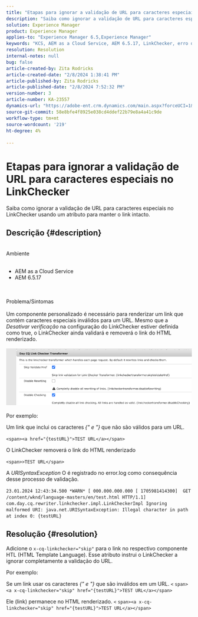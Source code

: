 ```yaml
---
title: "Etapas para ignorar a validação de URL para caracteres especiais no LinkChecker"
description: "Saiba como ignorar a validação de URL para caracteres especiais no LinkChecker para manter o link intacto."
solution: Experience Manager
product: Experience Manager
applies-to: "Experience Manager 6.5,Experience Manager"
keywords: "KCS, AEM as a Cloud Service, AEM 6.5.17, LinkChecker, erro de validação de URL"
resolution: Resolution
internal-notes: null
bug: false
article-created-by: Zita Rodricks
article-created-date: "2/8/2024 1:38:41 PM"
article-published-by: Zita Rodricks
article-published-date: "2/8/2024 7:52:32 PM"
version-number: 3
article-number: KA-23557
dynamics-url: "https://adobe-ent.crm.dynamics.com/main.aspx?forceUCI=1&pagetype=entityrecord&etn=knowledgearticle&id=c902f258-87c6-ee11-9079-6045bd006149"
source-git-commit: 58e8bfe4f8925e038cd4ddef22b79e8a4a41c9de
workflow-type: tm+mt
source-wordcount: '219'
ht-degree: 4%

---
```


# Etapas para ignorar a validação de URL para caracteres especiais no LinkChecker


Saiba como ignorar a validação de URL para caracteres especiais no LinkChecker usando um atributo para manter o link intacto.

## Descrição {#description}

<br>Ambiente<br><br>
- AEM as a Cloud Service
- AEM 6.5.17

<br><br>Problema/Sintomas<br><br>
Um componente personalizado é necessário para renderizar um link que contém caracteres especiais inválidos para um URL. Mesmo que a *Desativar verificação* na configuração do LinkChecker estiver definida como true, o LinkChecker ainda validará e removerá o link do HTML renderizado.
<br><br>![](assets/___d202f258-87c6-ee11-9079-6045bd006149___.png)<br><br>
Por exemplo:

Um link que inclui os caracteres<b> </b>*{&quot; e &quot;}<b>* </b>que não são válidos para um URL.

`<span><a href="{testURL}">TEST URL</a></span>`

O LinkChecker removerá o link do HTML renderizado

`<span>>TEST URL</span>`

A *URISyntaxException* O é registrado no error.log como consequência desse processo de validação.

`23.01.2024 12:43:34.500 *WARN* [ 000.000.000.000 [ 1705981414300]  GET /content/wknd/language-masters/en/test.html HTTP/1.1]  com.day.cq.rewriter.linkchecker.impl.LinkCheckerImpl Ignoring malformed URI: java.net.URISyntaxException: Illegal character in path at index 0: {testURL}`


## Resolução {#resolution}


Adicione o `x-cq-linkchecker="skip"` para o link no respectivo componente HTL (HTML Template Language). Esse atributo instrui o LinkChecker a ignorar completamente a validação do URL.

Por exemplo:

Se um link usar os caracteres *{&quot; e &quot;}* que são inválidos em um URL.
`<`  `span><a x-cq-linkchecker="skip" href="{testURL}">TEST URL</a></span>`

Ele (link) permanece no HTML renderizado.
`<` `span><a x-cq-linkchecker="skip" href="{testURL}">TEST URL</a></span>`
